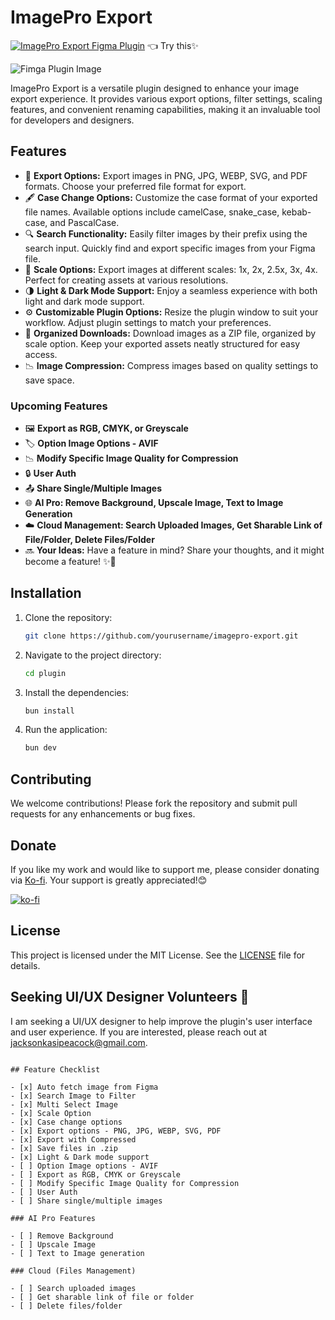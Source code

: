 # ImagePro Export

[![ImagePro Export Figma Plugin](https://img.shields.io/badge/Figma-Plugin-7D3C98?style=flat&logo=figma&logoColor=white)](https://www.figma.com/community/plugin/1379136407205425732/imagepro-export) 👈 Try this✨

![Fimga Plugin Image](https://s3-figma-plugin-images-production-sig.figma.com/plugins/carousel/img/1379136407205425732/32ad56eeab9f891dec22468c8ee6a811d0e1675a?Expires=1719792000&Key-Pair-Id=APKAQ4GOSFWCVNEHN3O4&Signature=Eqp1-8T1tmryM210EbLQg1LNfp15PxE83B8oSJGcnUM7C2EnmbORyacHNdlo0~FkdJj-omde~Dq12ZzhtLyhnQlMz4Evlz5Uj4lMyz~XpqQfiVz1At0-J48dCO0sA6vOa4aG2EtgMcp3ToThBGU0HWgnCIDxMQJQ4lSMaxljEb~~NnCoknfV5Kh-BlkWU-FzYB1fNMGh9hAKTQ6kDNDQz30JutDApWIrPJDTc~Yz1-bFjY9p288MzaCvIGlywVOen-atMZ3DHG9X9IBWFHC83BbtGR~DZzv3qeTSUAxy3qsf1CZd9nY~dFk1bElhxRiimmXmvit3ZvZ8Y0boMY5ErQ__)

ImagePro Export is a versatile plugin designed to enhance your image export experience. It provides various export options, filter settings, scaling features, and convenient renaming capabilities, making it an invaluable tool for developers and designers.

## Features

- 🌟 **Export Options:** Export images in PNG, JPG, WEBP, SVG, and PDF formats. Choose your preferred file format for export.
- 🖋️ **Case Change Options:** Customize the case format of your exported file names. Available options include camelCase, snake_case, kebab-case, and PascalCase.
- 🔍 **Search Functionality:** Easily filter images by their prefix using the search input. Quickly find and export specific images from your Figma file.
- 📏 **Scale Options:** Export images at different scales: 1x, 2x, 2.5x, 3x, 4x. Perfect for creating assets at various resolutions.
- 🌗 **Light & Dark Mode Support:** Enjoy a seamless experience with both light and dark mode support.
- ⚙️ **Customizable Plugin Options:** Resize the plugin window to suit your workflow. Adjust plugin settings to match your preferences.
- 📁 **Organized Downloads:** Download images as a ZIP file, organized by scale option. Keep your exported assets neatly structured for easy access.
- 📉 **Image Compression:** Compress images based on quality settings to save space.

### Upcoming Features

- 🖼️ **Export as RGB, CMYK, or Greyscale**
- 🏷️ **Option Image Options - AVIF**
- 📉 **Modify Specific Image Quality for Compression**
- 🔒 **User Auth**
- 📤 **Share Single/Multiple Images**
- 🌐 **AI Pro: Remove Background, Upscale Image, Text to Image Generation**
- ☁️ **Cloud Management: Search Uploaded Images, Get Sharable Link of File/Folder, Delete Files/Folder**
- 🔜 **Your Ideas:** Have a feature in mind? Share your thoughts, and it might become a feature! ✨🤗

## Installation

1. Clone the repository:

   ```bash
   git clone https://github.com/yourusername/imagepro-export.git
   ```

2. Navigate to the project directory:

   ```bash
   cd plugin
   ```

3. Install the dependencies:

   ```bash
   bun install
   ```

4. Run the application:

   ```bash
   bun dev
   ```


## Contributing

We welcome contributions! Please fork the repository and submit pull requests for any enhancements or bug fixes.

## Donate

If you like my work and would like to support me, please consider donating via [Ko-fi](https://ko-fi.com/jacksonkasi). Your support is greatly appreciated!😊

[![ko-fi](https://www.ko-fi.com/img/githubbutton_sm.svg)](https://ko-fi.com/jacksonkasi)

## License

This project is licensed under the MIT License. See the [LICENSE](LICENSE) file for details.

## Seeking UI/UX Designer Volunteers 🤝

I am seeking a UI/UX designer to help improve the plugin's user interface and user experience. If you are interested, please reach out at jacksonkasipeacock@gmail.com.
```

## Feature Checklist

- [x] Auto fetch image from Figma
- [x] Search Image to Filter
- [x] Multi Select Image
- [x] Scale Option
- [x] Case change options
- [x] Export options - PNG, JPG, WEBP, SVG, PDF
- [x] Export with Compressed
- [x] Save files in .zip
- [x] Light & Dark mode support
- [ ] Option Image options - AVIF
- [ ] Export as RGB, CMYK or Greyscale
- [ ] Modify Specific Image Quality for Compression
- [ ] User Auth
- [ ] Share single/multiple images

### AI Pro Features

- [ ] Remove Background
- [ ] Upscale Image
- [ ] Text to Image generation

### Cloud (Files Management)

- [ ] Search uploaded images
- [ ] Get sharable link of file or folder
- [ ] Delete files/folder